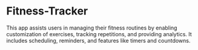 # Fitness-Tracker
This app assists users in managing their fitness routines by enabling customization of exercises, tracking repetitions, and providing analytics. It includes scheduling, reminders, and features like timers and countdowns.

